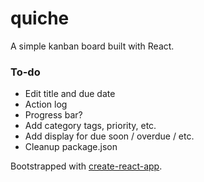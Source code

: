 # quiche

A simple kanban board built with React.

### To-do
* Edit title and due date
* Action log
* Progress bar?
* Add category tags, priority, etc.
* Add display for due soon / overdue / etc.
* Cleanup package.json


Bootstrapped with [create-react-app](https://github.com/facebookincubator/create-react-app).